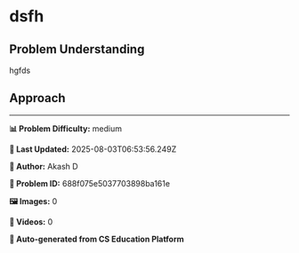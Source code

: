 # dsfh

## Problem Understanding

hgfds

## Approach



---

**📊 Problem Difficulty:** medium

**📝 Last Updated:** 2025-08-03T06:53:56.249Z

**👤 Author:** Akash D

**🔢 Problem ID:** 688f075e5037703898ba161e

**🖼️ Images:** 0

**🎥 Videos:** 0

**🔄 Auto-generated from CS Education Platform**
